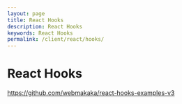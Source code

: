 ```yaml
---
layout: page
title: React Hooks
description: React Hooks
keywords: React Hooks
permalink: /client/react/hooks/
---
```


# React Hooks

https://github.com/webmakaka/react-hooks-examples-v3
